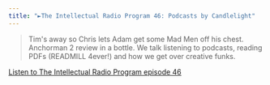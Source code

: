 ```yaml
---
title: "►The Intellectual Radio Program 46: Podcasts by Candlelight"
---
```

<blockquote><p>
  Tim's away so Chris lets Adam get some Mad Men off his chest. Anchorman 2 review in a bottle. We talk listening to podcasts, reading PDFs (READMILL 4ever!) and how we get over creative funks.
</p></blockquote>
<p><a href="https://goodstuff.fm/tirp/46">Listen to The Intellectual Radio Program episode 46</a></p>
